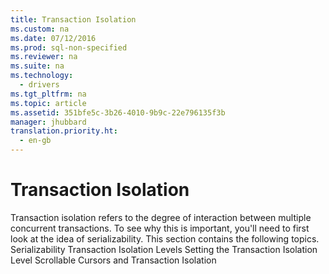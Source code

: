 ```yaml
---
title: Transaction Isolation
ms.custom: na
ms.date: 07/12/2016
ms.prod: sql-non-specified
ms.reviewer: na
ms.suite: na
ms.technology: 
  - drivers
ms.tgt_pltfrm: na
ms.topic: article
ms.assetid: 351bfe5c-3b26-4010-9b9c-22e796135f3b
manager: jhubbard
translation.priority.ht: 
  - en-gb
---
```

# Transaction Isolation
<?xml version="1.0" encoding="utf-8"?>
<developerConceptualDocument xmlns="http://ddue.schemas.microsoft.com/authoring/2003/5" xmlns:xlink="http://www.w3.org/1999/xlink" xmlns:xsi="http://www.w3.org/2001/XMLSchema-instance" xsi:schemaLocation="http://ddue.schemas.microsoft.com/authoring/2003/5 http://dduestorage.blob.core.windows.net/ddueschema/developer.xsd">
  <introduction>
    <para>       <legacyItalic>Transaction isolation</legacyItalic> refers to the degree of interaction between multiple concurrent transactions. To see why this is important, you'll need to first look at the idea of serializability.</para>
    <para>This section contains the following topics.  </para>
    <list class="bullet">
      <listItem>
        <para>             <legacyLink xlink:href="142e4ac0-2977-4a2b-96ae-c9e5bd2c448a">Serializability</legacyLink>           </para>
      </listItem>
      <listItem>
        <para>             <legacyLink xlink:href="0d638d55-ffd0-48fb-834b-406f466214d4">Transaction Isolation Levels</legacyLink>           </para>
      </listItem>
      <listItem>
        <para>             <legacyLink xlink:href="64a037f0-5065-4f45-9669-6710404a540c">Setting the Transaction Isolation Level</legacyLink>           </para>
      </listItem>
      <listItem>
        <para>             <legacyLink xlink:href="f0216f4a-46e3-48ae-be0a-e2625e8403a6">Scrollable Cursors and Transaction Isolation</legacyLink>           </para>
      </listItem>
    </list>
  </introduction>
  <relatedTopics />
</developerConceptualDocument>